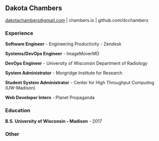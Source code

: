 ## Dakota Chambers
dakotachambers@gmail.com | chambers.io | github.com/dcchambers

### Experience

**Software Engineer** - Engineering Productivity - Zendesk

**Systems/DevOps Engineer** - ImageMoverMD

**DevOps Engineer** - University of Wisconsin Department of Radiology

**System Administrator** - Morgridge Institute for Research

**Student System Administrator** - Center for High Throughput Computing (UW-Madison)

**Web Developer Intern** - Planet Propaganda

### Education

**B.S. University of Wisconsin - Madison** - 2017

### Other
